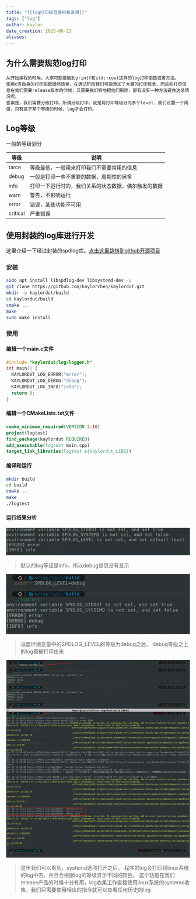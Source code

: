 ```yaml
---
title: "[[log打印规范使用和说明]]"
tags: ["log"]
author: kaylor
date_creation: 2025-06-23
aliases:
---
```

## 为什么需要规范log打印
	从开始编程的时候，大家可能接触到printf和std::cout这样的log打印函数或者方法。
	使用c库自身的打印函数固然简单，在调试阶段我们可能添加了大量的打印信息，而这些打印信息在我们需要release版本的时候，又需要我们特地把他们删除，那有没有一种方法避免这总情况呢。
	答案是，我们需要分级打印。所谓分级打印，就是将打印等级分为多个level，我们设置一个阈值，只有高于某个等级的时候，log才会打印。

## Log等级
一般的等级划分

| 等级       | 说明                         |
| -------- | -------------------------- |
| tarce    | 等级最低，一般用来打印我们不需要常用的信息      |
| debug    | 一般是打印一些不重要的数据，周期性的居多       |
| info     | 打印一下运行时的，我们关系的状态数据，偶尔触发的数据 |
| warn     | 警告，不影响运行                   |
| error    | 错误，某些功能不可用                 |
| critical | 严重错误                       |
## 使用封装的log库进行开发

这里介绍一下经过封装的spdlog库。[点击这里跳转到github开源项目](https://github.com/kaylorchen/kaylordut) 
### 安装
```bash
sudo apt install libspdlog-dev libsystemd-dev -y
git clone https://github.com/kaylorchen/kaylordut.git
mkdir -p kaylordut/build
cd kaylordut/build
cmake ..
make 
sudo make install
```
### 使用

#### 编辑一个main.c文件
```C++
#include "kaylordut/log/logger.h"
int main() {
  KAYLORDUT_LOG_ERROR("error");
  KAYLORDUT_LOG_DEBUG("debug");
  KAYLORDUT_LOG_INFO("info");
  return 0;
}
```
#### 编辑一个CMakeLists.txt文件
```cmake
cmake_minimum_required(VERSION 3.10)
project(logtest)
find_package(kaylordut REQUIRED)
add_executable(logtest main.cpp)
target_link_libraries(logtest ${kaylordut_LIBS})
```

#### 编译和运行
```bash
mkdir build
cd build
cmake ..
make 
./logtest 
```

#### 运行结果分析
![](log打印规范使用和说明.png)
> 默认的log等级是info，所以debug信息没有显示

![](log打印规范使用和说明-1.png)
> 设置环境变量中的SPDLOG_LEVEL的等级为debug之后， debug等级之上的log都被打印出来

![](log打印规范使用和说明-2.png)
> 这里我们可以看到，systemd选项打开之后。 程序的log会打印到linux系统的log中去。并且会根据log的等级显示不同的颜色。
> 这个功能在我们release产品的时候十分有用，log收集工作直接使用linux系统的systemd收集，我们只需要使用相应的指令就可以查看任何历史的log









